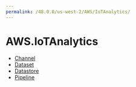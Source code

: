 ```yaml
---
permalink: /48.0.0/us-west-2/AWS/IoTAnalytics/
---
```


# AWS.IoTAnalytics



* [Channel](Channel.md)
* [Dataset](Dataset.md)
* [Datastore](Datastore.md)
* [Pipeline](Pipeline.md)